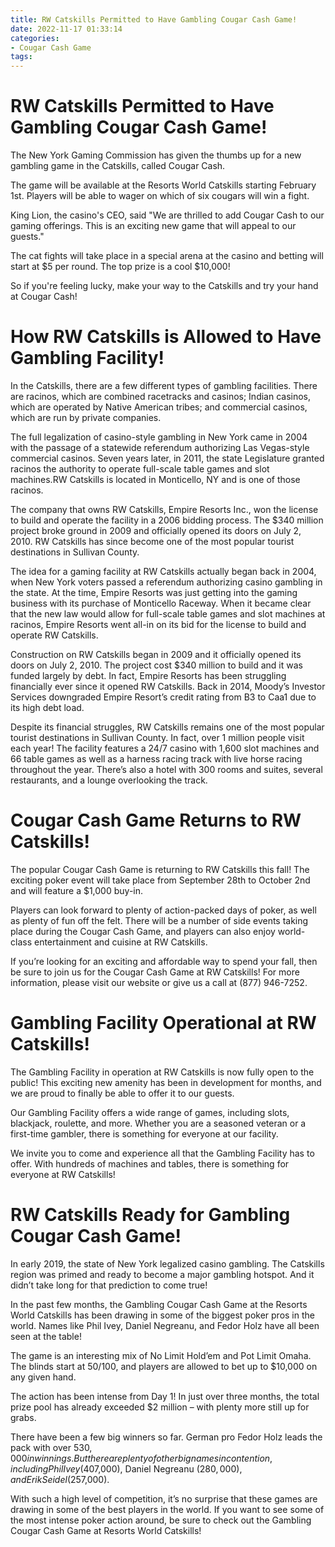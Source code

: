 ```yaml
---
title: RW Catskills Permitted to Have Gambling Cougar Cash Game!
date: 2022-11-17 01:33:14
categories:
- Cougar Cash Game
tags:
---
```



#  RW Catskills Permitted to Have Gambling Cougar Cash Game!

The New York Gaming Commission has given the thumbs up for a new gambling game in the Catskills, called Cougar Cash.

The game will be available at the Resorts World Catskills starting February 1st. Players will be able to wager on which of six cougars will win a fight.

King Lion, the casino's CEO, said "We are thrilled to add Cougar Cash to our gaming offerings. This is an exciting new game that will appeal to our guests."

The cat fights will take place in a special arena at the casino and betting will start at $5 per round. The top prize is a cool $10,000!

So if you're feeling lucky, make your way to the Catskills and try your hand at Cougar Cash!

#  How RW Catskills is Allowed to Have Gambling Facility!

In the Catskills, there are a few different types of gambling facilities. There are racinos, which are combined racetracks and casinos; Indian casinos, which are operated by Native American tribes; and commercial casinos, which are run by private companies.

The full legalization of casino-style gambling in New York came in 2004 with the passage of a statewide referendum authorizing Las Vegas-style commercial casinos. Seven years later, in 2011, the state Legislature granted racinos the authority to operate full-scale table games and slot machines.RW Catskills is located in Monticello, NY and is one of those racinos.

The company that owns RW Catskills, Empire Resorts Inc., won the license to build and operate the facility in a 2006 bidding process. The $340 million project broke ground in 2009 and officially opened its doors on July 2, 2010. RW Catskills has since become one of the most popular tourist destinations in Sullivan County.

The idea for a gaming facility at RW Catskills actually began back in 2004, when New York voters passed a referendum authorizing casino gambling in the state. At the time, Empire Resorts was just getting into the gaming business with its purchase of Monticello Raceway. When it became clear that the new law would allow for full-scale table games and slot machines at racinos, Empire Resorts went all-in on its bid for the license to build and operate RW Catskills.

Construction on RW Catskills began in 2009 and it officially opened its doors on July 2, 2010. The project cost $340 million to build and it was funded largely by debt. In fact, Empire Resorts has been struggling financially ever since it opened RW Catskills. Back in 2014, Moody’s Investor Services downgraded Empire Resort’s credit rating from B3 to Caa1 due to its high debt load.

Despite its financial struggles, RW Catskills remains one of the most popular tourist destinations in Sullivan County. In fact, over 1 million people visit each year! The facility features a 24/7 casino with 1,600 slot machines and 66 table games as well as a harness racing track with live horse racing throughout the year. There’s also a hotel with 300 rooms and suites, several restaurants, and a lounge overlooking the track.

#  Cougar Cash Game Returns to RW Catskills!

The popular Cougar Cash Game is returning to RW Catskills this fall! The exciting poker event will take place from September 28th to October 2nd and will feature a $1,000 buy-in.

Players can look forward to plenty of action-packed days of poker, as well as plenty of fun off the felt. There will be a number of side events taking place during the Cougar Cash Game, and players can also enjoy world-class entertainment and cuisine at RW Catskills.

If you’re looking for an exciting and affordable way to spend your fall, then be sure to join us for the Cougar Cash Game at RW Catskills! For more information, please visit our website or give us a call at (877) 946-7252.

#  Gambling Facility Operational at RW Catskills!

The Gambling Facility in operation at RW Catskills is now fully open to the public! This exciting new amenity has been in development for months, and we are proud to finally be able to offer it to our guests.

Our Gambling Facility offers a wide range of games, including slots, blackjack, roulette, and more. Whether you are a seasoned veteran or a first-time gambler, there is something for everyone at our facility.

We invite you to come and experience all that the Gambling Facility has to offer. With hundreds of machines and tables, there is something for everyone at RW Catskills!

#  RW Catskills Ready for Gambling Cougar Cash Game!

In early 2019, the state of New York legalized casino gambling. The Catskills region was primed and ready to become a major gambling hotspot. And it didn’t take long for that prediction to come true!

In the past few months, the Gambling Cougar Cash Game at the Resorts World Catskills has been drawing in some of the biggest poker pros in the world. Names like Phil Ivey, Daniel Negreanu, and Fedor Holz have all been seen at the table!

The game is an interesting mix of No Limit Hold’em and Pot Limit Omaha. The blinds start at $50/$100, and players are allowed to bet up to $10,000 on any given hand.

The action has been intense from Day 1! In just over three months, the total prize pool has already exceeded $2 million – with plenty more still up for grabs.

There have been a few big winners so far. German pro Fedor Holz leads the pack with over $530,000 in winnings. But there are plenty of other big names in contention, including Phil Ivey ($407,000), Daniel Negreanu ($280,000), and Erik Seidel ($257,000).

With such a high level of competition, it’s no surprise that these games are drawing in some of the best players in the world. If you want to see some of the most intense poker action around, be sure to check out the Gambling Cougar Cash Game at Resorts World Catskills!